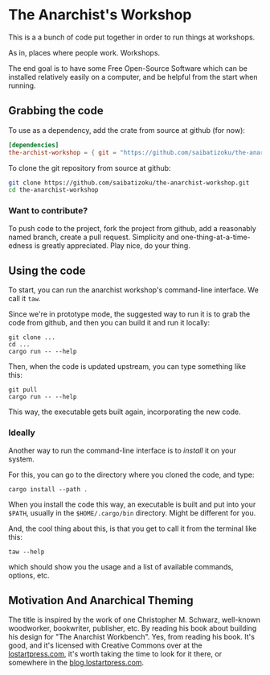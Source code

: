 # The Anarchist's Workshop

This is a a bunch of code put together in order to run things at workshops.

As in, places where people work. Workshops.

The end goal is to have some Free Open-Source Software which can be installed
relatively easily on a computer, and be helpful from the start when running.

## Grabbing the code

To use as a dependency, add the crate from source at github (for  now):
```toml
[dependencies]
the-archist-workshop = { git = "https://github.com/saibatizoku/the-anarchist-workshop.git" }
```

To clone the git repository from source at github:
```sh
git clone https://github.com/saibatizoku/the-anarchist-workshop.git
cd the-anarchist-workshop
```

### Want to contribute?

To push code to the project, fork the project from github, add a reasonably named branch,
create a pull request. Simplicity and one-thing-at-a-time-edness is greatly appreciated. Play
nice, do your thing.

## Using the code

To start, you can run the anarchist workshop's command-line interface. We call it `taw`.

Since we're in prototype mode, the suggested way to run it is to grab the code from github, and
then you can build it and run it locally:

```
git clone ...
cd ...
cargo run -- --help
```

Then, when the code is updated upstream, you can type something like this:

```
git pull
cargo run -- --help
```

This way, the executable gets built again, incorporating the new code.

### Ideally

Another way to run the command-line interface is to _install_ it on your system.

For this, you can go to the directory where you cloned the code, and type:

`cargo install --path .`

When you install the code this way, an executable is built and put into your `$PATH`, usually
in the `$HOME/.cargo/bin` directory. Might be different for you.

And, the cool thing about this, is that you get to call it from the terminal like this:

```
taw --help
```

which should show you the usage and a list of available commands, options, etc.

## Motivation And Anarchical Theming

The title is inspired by the work of one Christopher M. Schwarz, well-known woodworker,
bookwriter, publisher, etc. By reading his book about building his design for "The Anarchist Workbench".
Yes, from reading his book. It's good, and it's licensed with Creative Commons over at the
[lostartpress.com](https://lostartpress.com), it's worth taking the time to look for it there, or somewhere in the
[blog.lostartpress.com](https://blog.lostartpress.com).
